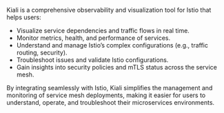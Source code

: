 Kiali is a comprehensive observability and visualization tool for Istio that helps users:

- Visualize service dependencies and traffic flows in real time.
- Monitor metrics, health, and performance of services.
- Understand and manage Istio’s complex configurations (e.g., traffic routing, security).
- Troubleshoot issues and validate Istio configurations.
- Gain insights into security policies and mTLS status across the service mesh.

By integrating seamlessly with Istio, Kiali simplifies the management and monitoring of service mesh deployments, making it easier for users to understand, operate, and troubleshoot their microservices environments.